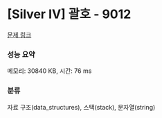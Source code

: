 # [Silver IV] 괄호 - 9012 

[문제 링크](https://www.acmicpc.net/problem/9012) 

### 성능 요약

메모리: 30840 KB, 시간: 76 ms

### 분류

자료 구조(data_structures), 스택(stack), 문자열(string)

